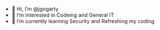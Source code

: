 - 👋 Hi, I’m @jgogarty
- 👀 I’m interested in Codeing and General IT
- 🌱 I’m currently learning Security and Refreshing my coding

<!---
jgogarty/jgogarty is a ✨ special ✨ repository because its `README.md` (this file) appears on your GitHub profile.
You can click the Preview link to take a look at your changes.
--->
